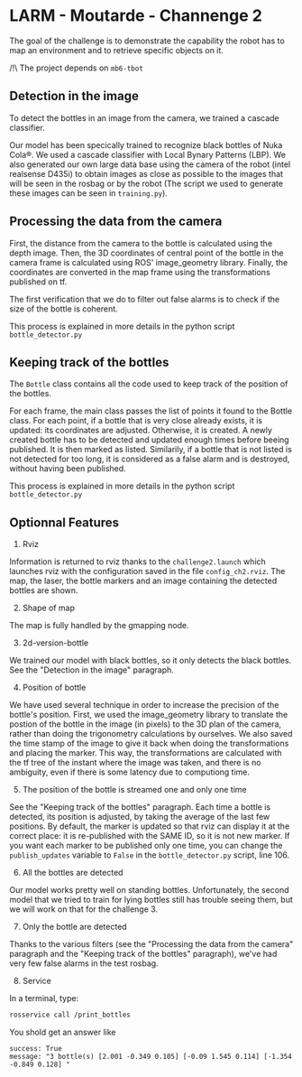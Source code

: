 LARM - Moutarde - Channenge 2
=============================

The goal of the challenge is to demonstrate the capability the robot has to map an environment and to retrieve specific objects on it.
 
/!\ The project depends on `mb6-tbot`


Detection in the image
----------------------

To detect the bottles in an image from the camera, we trained a cascade classifier.

Our model has been specically trained to recognize black bottles of Nuka Cola®. We used a cascade classifier with Local Bynary Patterns (LBP). We also generated our own large data base using the camera of the robot (intel realsense D435i) to obtain images as close as possible to the images that will be seen in the rosbag or by the robot (The script we used to generate these images can be seen in `training.py`).


Processing the data from the camera
-----------------------------------

First, the distance from the camera to the bottle is calculated using the depth image. Then, the 3D coordinates of central point of the bottle in the camera frame is calculated using ROS' image_geometry library. Finally, the coordinates are converted in the map frame using the transformations published on tf.

The first verification that we do to filter out false alarms is to check if the size of the bottle is coherent.

This process is explained in more details in the python script `bottle_detector.py`


Keeping track of the bottles
----------------------------

The `Bottle` class contains all the code used to keep track of the position of the bottles.

For each frame, the main class passes the list of points it found to the Bottle class. For each point, if a bottle that is very close already exists, it is updated: its coordinates are adjusted. Otherwise, it is created. A newly created bottle has to be detected and updated enough times before beeing published. It is then marked as listed. Similarily, if a bottle that is not listed is not detected for too long, it is considered as a false alarm and is destroyed, without having been published.

This process is explained in more details in the python script `bottle_detector.py`


Optionnal Features
------------------

1. Rviz

Information is returned to rviz thanks to the `challenge2.launch` which launches rviz with the configuration saved in the file `config_ch2.rviz`. The map, the laser, the bottle markers and an image containing the detected bottles are shown.

2. Shape of map 

The map is fully handled by the gmapping node.

3. 2d-version-bottle

We trained our model with black bottles, so it only detects the black bottles. See the "Detection in the image" paragraph.

4. Position of bottle

We have used several technique in order to increase the precision of the bottle's position. First, we used the image_geometry library to translate the postion of the bottle in the image (in pixels) to the 3D plan of the camera, rather than doing the trigonometry calculations by ourselves. We also saved the time stamp of the image to give it back when doing the transformations and placing the marker. This way, the transformations are calculated with the tf tree of the instant where the image was taken, and there is no ambiguity, even if there is some latency due to computiong time.

5. The position of the bottle is streamed one and only one time

See the "Keeping track of the bottles" paragraph. Each time a bottle is detected, its position is adjusted, by taking the average of the last few positions. By default, the marker is updated so that rviz can display it at the correct place: it is re-published with the SAME ID, so it is not new marker. If you want each marker to be published only one time, you can change the `publish_updates` variable to `False` in the `bottle_detector.py` script, line 106.

6. All the bottles are detected

Our model works pretty well on standing bottles. Unfortunately, the second model that we tried to train for lying bottles still has trouble seeing them, but we will work on that for the challenge 3.

7. Only the bottle are detected

Thanks to the various filters (see the "Processing the data from the camera" paragraph and the "Keeping track of the bottles" paragraph), we've had very few false alarms in the test rosbag.

8. Service

In a terminal, type:
```bash
rosservice call /print_bottles
```
You shold get an answer like
```
success: True
message: "3 bottle(s) [2.001 -0.349 0.105] [-0.09 1.545 0.114] [-1.354 -0.849 0.128] "
```
